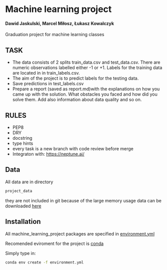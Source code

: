 # Machine learning project
#### Dawid Jaskulski, Marcel Miłosz, Łukasz Kowalczyk


Graduation project for machine learning classes

## TASK

- The data consists of 2 splits train_data.csv and test_data.csv. There are numeric observations labelled either -1 or +1. Labels for the training data are located in in train_labels.csv. 
- The aim of the project is to predict labels for the testing data.
- Save predictions in test_labels.csv
- Prepare a report (saved as report.md)with the explanations on how you came up with the solution. What obstacles you faced and how did you solve them. Add also information about data quality and so on.

## RULES
- PEP8
- DRY
- docstring
- type hints
- every task is a new branch with code review before merge
- Integraton with: https://neptune.ai/

## Data 

All data are in directory
```sh
project_data
```
they are not included in git because of the large memory usage data can be downloaded [here](https://drive.google.com/drive/folders/1We8Z_pjXJmnrtrPrAkHMU9V1hL3wFCKu?usp=sharing)

## Installation

All machine_learning_project packages are specified in [environment.yml](https://github.com/djaskulski/machine_learning_project/blob/main/environment.yml)

Recomended eviroment for the project is [conda](https://docs.conda.io/projects/conda/en/4.6.1/user-guide/tasks/manage-environments.html)

Simply type in:
```sh
conda env create -f environment.yml
```

